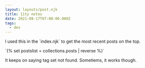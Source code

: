 ```yaml
---
layout: layouts/post.njk
title: 11ty notes
date: 2021-08-17T07:00:00.000Z
tags:
  - dev
---
```

I used this in the \`index.njk\` to get the most recent posts on the top.

\`{% set postslist = collections.posts | reverse %}\`

It keeps on saying tag set not found. Sometiems, it works though.